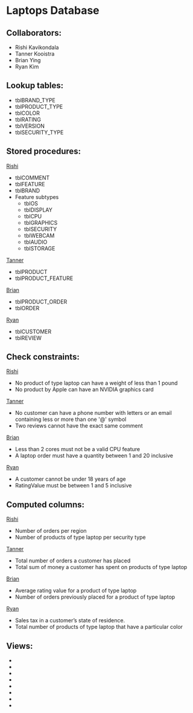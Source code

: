# Laptops Database

## **Collaborators:**
- Rishi Kavikondala
- Tanner Kooistra
- Brian Ying
- Ryan Kim

## **Lookup tables:**
- tblBRAND_TYPE
- tblPRODUCT_TYPE
- tblCOLOR
- tblRATING
- tblVERSION
- tblSECURITY_TYPE

## **Stored procedures:** <br>
<ins>Rishi</ins>
- tblCOMMENT
- tblFEATURE
- tblBRAND
- Feature subtypes
    - tblOS
    - tblDISPLAY
    - tblCPU
    - tblGRAPHICS
    - tblSECURITY
    - tblWEBCAM
    - tblAUDIO
    - tblSTORAGE <br>

<ins>Tanner</ins>
- tblPRODUCT
- tblPRODUCT_FEATURE <br>

<ins>Brian</ins>
- tblPRODUCT_ORDER
- tblORDER <br>

<ins>Ryan</ins>
- tblCUSTOMER
- tblREVIEW <br>

## **Check constraints:**
<ins>Rishi</ins>
- No product of type laptop can have a weight of less than 1 pound
- No product by Apple can have an NVIDIA graphics card

<ins>Tanner</ins>
- No customer can have a phone number with letters or an email containing less or more than one '@' symbol
- Two reviews cannot have the exact same comment

<ins>Brian</ins>
- Less than 2 cores must not be a valid CPU feature
- A laptop order must have a quantity between 1 and 20 inclusive

<ins>Ryan</ins>
- A customer cannot be under 18 years of age
- RatingValue must be between 1 and 5 inclusive

## **Computed columns:**

<ins>Rishi</ins>
- Number of orders per region
- Number of products of type laptop per security type <br>

<ins>Tanner</ins>
- Total number of orders a customer has placed 
- Total sum of money a customer has spent on products of type laptop <br>

<ins>Brian</ins>
- Average rating value for a product of type laptop
- Number of orders previously placed for a product of type laptop

<ins>Ryan</ins>
- Sales tax in a customer’s state of residence.
- Total number of products of type laptop that have a particular color

## **Views:**
-
-
-
-
-
-
-
-